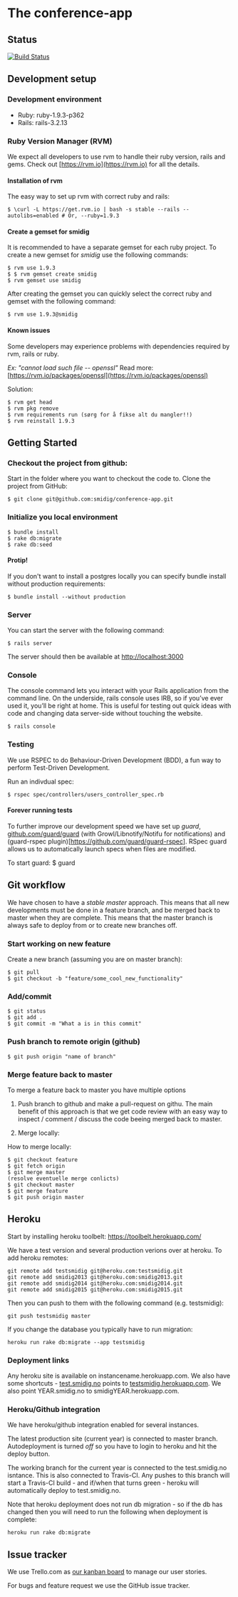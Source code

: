 # The conference-app

## Status

[![Build Status](https://travis-ci.org/smidig/conference-app.svg?branch=2015)](https://travis-ci.org/smidig/conference-app)

## Development setup

### Development environment
* Ruby: ruby-1.9.3-p362
* Rails: rails-3.2.13

### Ruby Version Manager (RVM)
We expect all developers to use rvm to handle their ruby version, rails and gems. Check out
[https://rvm.io](https://rvm.io) for all the details.

#### Installation of rvm
The easy way to set up rvm with correct ruby and rails:

    $ \curl -L https://get.rvm.io | bash -s stable --rails --autolibs=enabled # Or, --ruby=1.9.3

#### Create a gemset for smidig
It is recommended to have a separate gemset for each ruby project.  To create a new gemset for *smidig* use the
following commands:

    $ rvm use 1.9.3
    $ $ rvm gemset create smidig
    $ rvm gemset use smidig

After creating the gemset you can quickly select the correct ruby and gemset with the following command:

    $ rvm use 1.9.3@smidig

#### Known issues

Some developers may experience problems with dependencies required by rvm, rails or ruby.

*Ex: "cannot load such file -- openssl"*
Read more: [https://rvm.io/packages/openssl](https://rvm.io/packages/openssl)

Solution:

    $ rvm get head
    $ rvm pkg remove
    $ rvm requirements run (sørg for å fikse alt du mangler!!)
    $ rvm reinstall 1.9.3


## Getting Started

### Checkout the project from github:

Start in the folder where you want to checkout the code to. Clone the project from GitHub:

    $ git clone git@github.com:smidig/conference-app.git

### Initialize you local environment
    
    $ bundle install 
    $ rake db:migrate
    $ rake db:seed
    

#### Protip! 
If you don't want to install a postgres locally you can specify bundle install without production requirements:

    $ bundle install --without production

### Server
You can start the server with the following command:

    $ rails server

The server should then be available at [http://localhost:3000](http://localhost:3000)

### Console
The console command lets you interact with your Rails application from the command line. On the underside, rails console
uses IRB, so if you’ve ever used it, you’ll be right at home. This is useful for testing out quick ideas with code and
changing data server-side without touching the website.

    $ rails console


### Testing
We use RSPEC to do Behaviour-Driven Development (BDD), a fun way to perform Test-Driven Development.

Run an indivdual spec:

    $ rspec spec/controllers/users_controller_spec.rb

#### Forever running tests
To further improve our development speed we have set up *guard*,
[github.com/guard/guard](https://github.com/guard/guard)  (with Growl/Libnotify/Notifu for notifications) and
(guard-rspec plugin)[https://github.com/guard/guard-rspec]. RSpec guard allows us to automatically launch specs when
files are modified.

To start guard:
    $ guard


## Git workflow
We have chosen to have a *stable master* approach. This means that all new developments must be done in a feature
branch, and be merged back to master when they are complete. This means that the master branch is always safe to deploy
from or to create new branches off.

### Start working on new feature
Create a new branch (assuming you are on master branch):

    $ git pull
    $ git checkout -b "feature/some_cool_new_functionality"

### Add/commit
    $ git status
    $ git add .
    $ git commit -m "What a is in this commit"

### Push branch to remote origin (github)

    $ git push origin "name of branch"

### Merge feature back to master
To merge a feature back to master you have multiple options

1.  Push branch to github and make a pull-request on githu. The main benefit of this approach is that we get code review
    with an easy way to inspect / comment / discuss the code beeing merged back to master.

2.  Merge locally:

How to merge locally:

    $ git checkout feature
    $ git fetch origin
    $ git merge master
    (resolve eventuelle merge conlicts)
    $ git checkout master
    $ git merge feature
    $ git push origin master


## Heroku

Start by installing heroku toolbelt: https://toolbelt.herokuapp.com/

We have a test version and several production verions over at heroku. To add heroku remotes:

    git remote add testsmidig git@heroku.com:testsmidig.git
    git remote add smidig2013 git@heroku.com:smidig2013.git
    git remote add smidig2014 git@heroku.com:smidig2014.git
    git remote add smidig2015 git@heroku.com:smidig2015.git

Then you can push to them with the following command (e.g. testsmidig):

    git push testsmidig master

If you change the database you typically have to run migration:

    heroku run rake db:migrate --app testsmidig
    
    
### Deployment links

Any heroku site is available on instancename.herokuapp.com. We also have some shortcuts - [test.smidig.no](http://test.smidig.no)
points to [testsmidig.herokuapp.com](http://testsmidig.herokuapp.com). We also point YEAR.smidig.no to smidigYEAR.herokuapp.com.

### Heroku/Github integration

We have heroku/github integration enabled for several instances.

The latest production site (current year) is connected to master branch. Autodeployment is turned _off_ so you have to
login to heroku and hit the deploy button.

The working branch for the current year is connected to the test.smidig.no isntance. This is also connected to Travis-CI.
Any pushes to this branch will start a Travis-CI build - and if/when that turns green - heroku will automatically deploy
to test.smidig.no.

Note that heroku deployment does not run db migration - so if the db has changed then you will need to run the following when
deployment is complete:

    heroku run rake db:migrate

## Issue tracker

We use Trello.com as [our kanban board](https://trello.com/board/smidig-app-2013/515daaeba00d423573004a20) to manage our user stories.

For bugs and feature request we use the GitHub issue tracker. 
